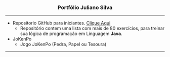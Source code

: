 <h3 align="center">Portfólio Juliano Silva</h3>
<hr>

* Repositorio GitHub para iniciantes. [Clique Aqui](https://github.com/julianoacs/100_Exercises)
  * Repositório contem uma lista com mais de 80 exercícios, para treinar sua lógica de programação em Linguagem **Java**.
* JoKenPo
  * Jogo JoKenPo (Pedra, Papel ou Tesoura)
  
<hr>
